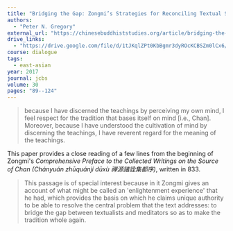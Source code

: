 ```yaml
---
title: "Bridging the Gap: Zongmi’s Strategies for Reconciling Textual Study and Meditative Practice"
authors:
  - "Peter N. Gregory"
external_url: "https://chinesebuddhiststudies.org/article/bridging-the-gap-zongmis-strategies-for-reconciling-textual-study-and-meditative-practice/"
drive_links:
  - "https://drive.google.com/file/d/1tJKqlZPt0KbBgmr3dyROcKCBSZm0lCx6/view?usp=drivesdk"
course: dialogue
tags:
  - east-asian
year: 2017
journal: jcbs
volume: 30
pages: "89--124"
---
```


> because I have discerned the teachings by perceiving my own mind, I feel
respect for the tradition that bases itself on mind [i.e., Chan]. 
Moreover, because I have understood the cultivation of mind by discerning the teachings, I have reverent regard for the meaning of the teachings.

This paper provides a close reading of a few lines from the beginning of Zongmi's *Comprehensive Preface to the Collected Writings on the Source of Chan (Chányuán zhūquánjí dūxù 禪源諸詮集都序)*, written in 833.

> This passage is of special interest because in it Zongmi gives an account of what might be called an 'enlightenment experience' that he had, which provides the basis on which he claims unique authority to be able to resolve the central problem that the text addresses: to bridge the gap between textualists and meditators so as to make the tradition whole again.
